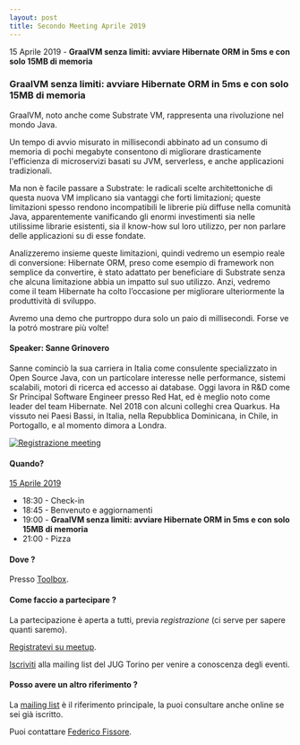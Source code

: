 ```yaml
---
layout: post
title: Secondo Meeting Aprile 2019
---
```


15 Aprile 2019 - **GraalVM senza limiti: avviare Hibernate ORM in 5ms e con solo 15MB di memoria**

### GraalVM senza limiti: avviare Hibernate ORM in 5ms e con solo 15MB di memoria

GraalVM, noto anche come Substrate VM, rappresenta una rivoluzione nel
mondo Java.

Un tempo di avvio misurato in millisecondi abbinato ad un consumo di
memoria di pochi megabyte consentono di migliorare drasticamente
l'efficienza di microservizi basati su JVM, serverless, e anche
applicazioni tradizionali.

Ma non è facile passare a Substrate: le radicali scelte
architettoniche di questa nuova VM implicano sia vantaggi che forti
limitazioni; queste limitazioni spesso rendono incompatibili le
librerie più diffuse nella comunità Java, apparentemente vanificando
gli enormi investimenti sia nelle utilissime librarie esistenti, sia
il know-how sul loro utilizzo, per non parlare delle applicazioni su
di esse fondate.

Analizzeremo insieme queste limitazioni, quindi vedremo un esempio
reale di conversione: Hibernate ORM, preso come esempio di framework
non semplice da convertire, è stato adattato per beneficiare di
Substrate senza che alcuna limitazione abbia un impatto sul suo
utilizzo. Anzi, vedremo come il team Hibernate ha colto l’occasione
per migliorare ulteriormente la produttività di sviluppo.

Avremo una demo che purtroppo dura solo un paio di millisecondi. Forse
ve la potró mostrare più volte!


#### Speaker: Sanne Grinovero

Sanne cominciò la sua carriera in Italia come consulente specializzato
in Open Source Java, con un particolare interesse nelle performance,
sistemi scalabili, motori di ricerca ed accesso ai database. Oggi
lavora in R&D come Sr Principal Software Engineer presso Red Hat, ed è
meglio noto come leader del team Hibernate. Nel 2018 con alcuni
colleghi crea Quarkus. Ha vissuto nei Paesi Bassi, in Italia, nella
Repubblica Dominicana, in Chile, in Portogallo, e al momento dimora a
Londra.

[![Registrazione meeting](https://i.ytimg.com/vi/xfryfdlUNbo/hqdefault.jpg)](https://www.youtube.com/watch?v=xfryfdlUNbo)

#### Quando?

<u>15 Aprile 2019</u>

* 18:30 - Check-in
* 18:45 - Benvenuto e aggiornamenti
* 19:00 - **GraalVM senza limiti: avviare Hibernate ORM in 5ms e con solo 15MB di memoria**
* 21:00 - Pizza

#### Dove ?

Presso [Toolbox](/places/toolbox/).

#### Come faccio a partecipare ?

La partecipazione è aperta a tutti, previa *registrazione* (ci serve per sapere quanti saremo).

[Registratevi su meetup](https://www.meetup.com/JUGTorino/events/260366202/).

[Iscriviti](/subscribe/) alla mailing list del JUG Torino per venire a conoscenza degli eventi.

#### Posso avere un altro riferimento ?

La [mailing list](https://groups.yahoo.com/groups/it-torino-java-jug) è il riferimento principale,
la puoi consultare anche online se sei già iscritto.

Puoi contattare [Federico Fissore](/people/federicofissore/).
